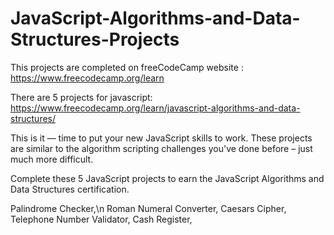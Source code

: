 # JavaScript-Algorithms-and-Data-Structures-Projects

This projects are completed on freeCodeCamp website : https://www.freecodecamp.org/learn


There are 5 projects for javascript: 
https://www.freecodecamp.org/learn/javascript-algorithms-and-data-structures/

This is it — time to put your new JavaScript skills to work. These projects are similar to the algorithm scripting challenges you've done before – just much more difficult.

Complete these 5 JavaScript projects to earn the JavaScript Algorithms and Data Structures certification.

Palindrome Checker,\n
Roman Numeral Converter,
Caesars Cipher,
Telephone Number Validator,
Cash Register,
